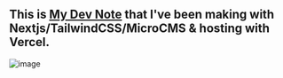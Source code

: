 ## This is [My Dev Note]() that I've been making with Nextjs/TailwindCSS/MicroCMS & hosting with Vercel.

![image]()
